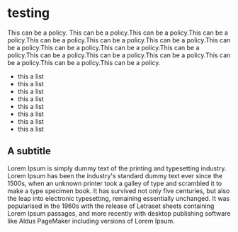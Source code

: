 # testing

This can be a policy. This can be a policy.This can be a policy.This can be a policy.This can be a policy.This can be a policy.This can be a policy.This can be a policy.This can be a policy.This can be a policy.This can be a policy.This can be a policy.This can be a policy.This can be a policy.This can be a policy.This can be a policy.This can be a policy.


- this a list
- this a list
- this a list
- this a list
- this a list
- this a list
- this a list
- this a list

## A subtitle

Lorem Ipsum is simply dummy text of the printing and typesetting industry. Lorem Ipsum has been the industry's standard dummy text ever since the 1500s, when an unknown printer took a galley of type and scrambled it to make a type specimen book. It has survived not only five centuries, but also the leap into electronic typesetting, remaining essentially unchanged. It was popularised in the 1960s with the release of Letraset sheets containing Lorem Ipsum passages, and more recently with desktop publishing software like Aldus PageMaker including versions of Lorem Ipsum.
